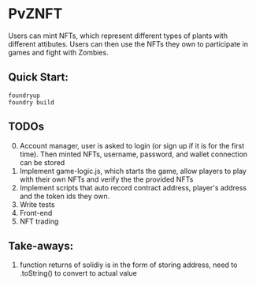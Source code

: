 # PvZNFT

Users can mint NFTs, which represent different types of plants with different attibutes. Users can then use the NFTs they own to participate in games and fight with Zombies.

## Quick Start:

```shell
foundryup
foundry build
```

## TODOs

0. Account manager, user is asked to login (or sign up if it is for the first time). Then minted NFTs, username, password, and wallet connection can be stored
1. Implement game-logic.js, which starts the game, allow players to play with their own NFTs and verify the the provided NFTs
2. Implement scripts that auto record contract address, player's address and the token ids they own.
3. Write tests
4. Front-end
5. NFT trading

## Take-aways:

1. function returns of solidiy is in the form of storing address, need to .toString() to convert to actual value
